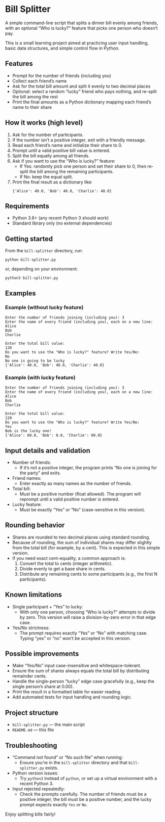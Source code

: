 # Bill Splitter

A simple command-line script that splits a dinner bill evenly among friends, with an optional “Who is lucky?” feature that picks one person who doesn’t pay.

This is a small learning project aimed at practicing user input handling, basic data structures, and simple control flow in Python.

## Features

- Prompt for the number of friends (including you)
- Collect each friend’s name
- Ask for the total bill amount and split it evenly to two decimal places
- Optional: select a random “lucky” friend who pays nothing, and re-split the bill among the rest
- Print the final amounts as a Python dictionary mapping each friend’s name to their share

## How it works (high level)

1. Ask for the number of participants.
2. If the number isn’t a positive integer, exit with a friendly message.
3. Read each friend’s name and initialize their share to 0.
4. Prompt until a valid positive bill value is entered.
5. Split the bill equally among all friends.
6. Ask if you want to use the “Who is lucky?” feature:
   - If Yes: randomly pick one person and set their share to 0, then re-split the bill among the remaining participants.
   - If No: keep the equal split.
7. Print the final result as a dictionary like:
   ```
   {'Alice': 40.0, 'Bob': 40.0, 'Charlie': 40.0}
   ```

## Requirements

- Python 3.8+ (any recent Python 3 should work)
- Standard library only (no external dependencies)

## Getting started

From the `bill-splitter` directory, run:

```
python bill-splitter.py
```

or, depending on your environment:

```
python3 bill-splitter.py
```

## Examples

### Example (without lucky feature)

```
Enter the number of friends joining (including you): 3
Enter the name of every friend (including you), each on a new line:
Alice
Bob
Charlie

Enter the total bill value:
120
Do you want to use the "Who is lucky?" feature? Write Yes/No:
No
No one is going to be lucky
{'Alice': 40.0, 'Bob': 40.0, 'Charlie': 40.0}
```

### Example (with lucky feature)

```
Enter the number of friends joining (including you): 3
Enter the name of every friend (including you), each on a new line:
Alice
Bob
Charlie

Enter the total bill value:
120
Do you want to use the "Who is lucky?" feature? Write Yes/No:
Yes
Bob is the lucky one!
{'Alice': 60.0, 'Bob': 0.0, 'Charlie': 60.0}
```

## Input details and validation

- Number of friends:
  - If it’s not a positive integer, the program prints “No one is joining for the party” and exits.
- Friend names:
  - Enter exactly as many names as the number of friends.
- Total bill:
  - Must be a positive number (float allowed). The program will reprompt until a valid positive number is entered.
- Lucky feature:
  - Must be exactly “Yes” or “No” (case-sensitive in this version).

## Rounding behavior

- Shares are rounded to two decimal places using standard rounding.
- Because of rounding, the sum of individual shares may differ slightly from the total bill (for example, by a cent). This is expected in this simple version.
- If you need exact cent-equality, a common approach is:
  1. Convert the total to cents (integer arithmetic).
  2. Divide evenly to get a base share in cents.
  3. Distribute any remaining cents to some participants (e.g., the first N participants).

## Known limitations

- Single participant + “Yes” to lucky:
  - With only one person, choosing “Who is lucky?” attempts to divide by zero. This version will raise a division-by-zero error in that edge case.
- Yes/No strictness:
  - The prompt requires exactly “Yes” or “No” with matching case. Typing “yes” or “no” won’t be accepted in this version.

## Possible improvements

- Make “Yes/No” input case-insensitive and whitespace-tolerant.
- Ensure the sum of shares always equals the total bill by distributing remainder cents.
- Handle the single-person “lucky” edge case gracefully (e.g., keep the single person’s share at 0.00).
- Print the result in a formatted table for easier reading.
- Add automated tests for input handling and rounding logic.

## Project structure

- `bill-splitter.py` — the main script
- `README.md` — this file

## Troubleshooting

- “Command not found” or “No such file” when running:
  - Ensure you’re in the `bill-splitter` directory and that `bill-splitter.py` exists.
- Python version issues:
  - Try `python3` instead of `python`, or set up a virtual environment with a recent Python 3.
- Input rejected repeatedly:
  - Check the prompts carefully. The number of friends must be a positive integer, the bill must be a positive number, and the lucky prompt expects exactly `Yes` or `No`.

Enjoy splitting bills fairly!

